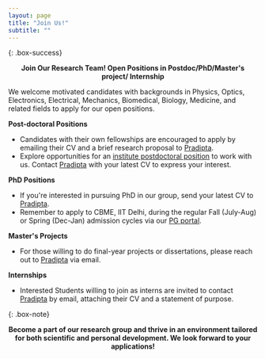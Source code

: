 ```yaml
---
layout: page
title: "Join Us!"
subtitle: ""
---
```


{: .box-success}
<center> <b>Join Our Research Team! Open Positions in Postdoc/PhD/Master's project/ Internship</b></center>
  

We welcome motivated candidates with backgrounds in Physics, Optics, Electronics, Electrical, Mechanics, Biomedical, Biology, Medicine, and related fields to apply for our open positions.

**Post-doctoral Positions**
- Candidates with their own fellowships are encouraged to apply by emailing their CV and a brief research proposal to [Pradipta](mailto:pmukherjee@cbme.iitd.ac.in).
- Explore opportunities for an [institute postdoctoral position](https://home.iitd.ac.in/jobs-iitd/) to work with us. Contact [Pradipta](mailto:pmukherjee@cbme.iitd.ac.in) with your latest CV to express your interest.

**PhD Positions**
- If you're interested in pursuing PhD in our group, send your latest CV to [Pradipta](mailto:pmukherjee@cbme.iitd.ac.in).
- Remember to apply to CBME, IIT Delhi, during the regular Fall (July-Aug) or Spring (Dec-Jan) admission cycles via our [PG portal](https://ecampus.iitd.ac.in/PGADM/login).

**Master's Projects**
- For those willing to do final-year projects or dissertations, please reach out to [Pradipta](mailto:pmukherjee@cbme.iitd.ac.in) via email.

**Internships**
- Interested Students willing to join as interns are invited to contact [Pradipta](mailto:pmukherjee@cbme.iitd.ac.in) by email, attaching their CV and a statement of purpose.

{: .box-note}
<center> <b>Become a part of our research group and thrive in an environment tailored for both scientific and personal development. We look forward to your applications!</b></center>
